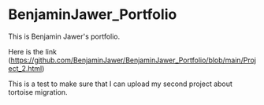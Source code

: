 # BenjaminJawer_Portfolio
This is Benjamin Jawer's portfolio.

Here is the link (https://github.com/BenjaminJawer/BenjaminJawer_Portfolio/blob/main/Project_2.html)

This is a test to make sure that I can upload my second project about tortoise migration.
